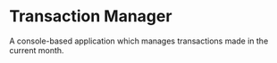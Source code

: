 # Transaction Manager
A console-based application which manages transactions made in the current month.
